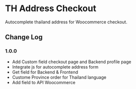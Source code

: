 # TH Address Checkout
Autocomplete thailand address for Woocommerce checkout.

## Change Log

### 1.0.0
* Add Custom field checkout page and Backend profile page
* Integrate js for autocomplete address form
* Get field for Backend & Frontend
* Custome Province order for Thailand language
* Add field to API Woocommerce
